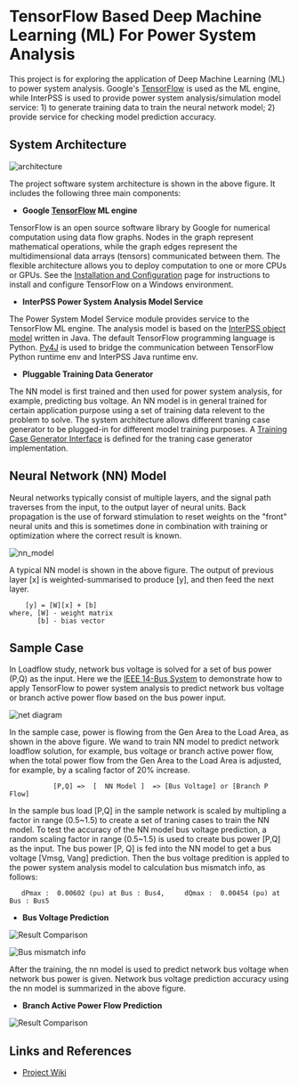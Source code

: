 # TensorFlow Based Deep Machine Learning (ML) For Power System Analysis

This project is for exploring the application of Deep Machine Learning (ML) to power system analysis. Google's [TensorFlow](https://www.tensorflow.org/) is used as the ML engine, while InterPSS is used to provide power system analysis/simulation model service: 1) to generate training data to train the neural network model; 2) provide service for checking model prediction accuracy. 

## System Architecture

![architecture](https://github.com/interpss/DeepMachineLearning/blob/master/ipss.dml/doc/image/dmp_architecture.png)

The project software system architecture is shown in the above figure. It includes the following three main components:

* **Google [TensorFlow](https://www.tensorflow.org/) ML engine**

TensorFlow is an open source software library by Google for numerical computation using data flow graphs. Nodes in the graph represent mathematical operations, while the graph edges represent the multidimensional data arrays (tensors) communicated between them. The flexible architecture allows you to deploy computation to one or more CPUs or GPUs. See the [Installation and Configuration](https://github.com/interpss/DeepMachineLearning/wiki/Runtime-Env-Setup#installation-and-configuration) page for instructions to install and configure TensorFlow on a Windows environment.   

* **InterPSS Power System Analysis Model Service**

The Power System Model Service module provides service to the TensorFlow ML engine. The analysis model is based on the [InterPSS object model](www.interpss.org) written in Java. The default TensorFlow programming language is Python. [Py4J](https://www.py4j.org/) is used to bridge the communication between TensorFlow Python runtime env and InterPSS Java runtime env. 

* **Pluggable Training Data Generator**

The NN model is first trained and then used for power system analysis, for example, predicting bus voltage. An NN model is in general trained for certain application purpose using a set of training data relevent to the problem to solve. The system architecture allows different traning case generator to be plugged-in for different model training purposes. A  [Training Case Generator Interface](https://github.com/interpss/DeepMachineLearning/blob/master/ipss.dml/src/org/interpss/service/train/ITrainCaseBuilder.java) is defined for the traning case generator implementation.    


## Neural Network (NN) Model

Neural networks typically consist of multiple layers, and the signal path traverses from the input, to the output layer of neural units. Back propagation is the use of forward stimulation to reset weights on the "front" neural units and this is sometimes done in combination with training or optimization where the correct result is known.

![nn_model](https://github.com/interpss/DeepMachineLearning/blob/master/ipss.dml/doc/image/dmp_nn_layer.png)

A typical NN model is shown in the above figure. The output of previous layer [x] is weighted-summarised to produce [y], and then feed the next layer.  


```      
    [y] = [W][x] + [b]
where, [W] - weight matrix
       [b] - bias vector
```

## Sample Case

In Loadflow study, network bus voltage is solved for a set of bus power (P,Q) as the input. Here we the [IEEE 14-Bus System](https://github.com/interpss/DeepMachineLearning/blob/master/ipss.dml/doc/image/IEEE14Bus.jpg) to demonstrate how to apply TensorFlow to power system analysis to predict network bus voltage or branch active power flow based on the bus power input.

![net diagram](https://github.com/interpss/DeepMachineLearning/blob/master/ipss.dml/doc/image/IEEE14Bus_small.jpg)

In the sample case, power is flowing from the Gen Area to the Load Area, as shown in the above figure. We wand to train NN model to predict network loadflow solution, for example, bus voltage or branch active power flow, when the total power flow from the Gen Area to the Load Area is adjusted, for example, by a scaling factor of 20% increase.

```      
           [P,Q] =>  [  NN Model ]  => [Bus Voltage] or [Branch P Flow]
```

In the sample bus load [P,Q] in the sample network is scaled by multipling a factor in range (0.5~1.5) to create a set of traning cases to train the NN model. To test the accuracy of the NN model bus voltage prediction, a random scaling factor in range (0.5~1.5) is used to create bus power [P,Q] as the input. The bus power [P, Q] is fed into the NN model to get a bus voltage [Vmsg, Vang] prediction.   Then the bus voltage predition is appled to the power system analysis model to calculation bus mismatch info, as follows: 

```
   dPmax :  0.00602 (pu) at Bus : Bus4,     dQmax :  0.00454 (pu) at Bus : Bus5
```

* **Bus Voltage Prediction**

![Result Comparison](https://github.com/interpss/DeepMachineLearning/blob/master/ipss.dml/doc/image/dmp_busresult.png)

![Bus mismatch info](https://github.com/interpss/DeepMachineLearning/blob/master/ipss.dml/doc/image/dmp_busmismatch.png)

After the training, the nn model is used to predict network bus voltage when network bus power is given. Network bus voltage prediction accuracy using the nn model is summarized in the above figure.

* **Branch Active Power Flow Prediction**

![Result Comparison](https://github.com/interpss/DeepMachineLearning/blob/master/ipss.dml/doc/image/dmp_branchresult.png)

## Links and References

* [Project Wiki](https://github.com/interpss/DeepMachineLearning/wiki)

